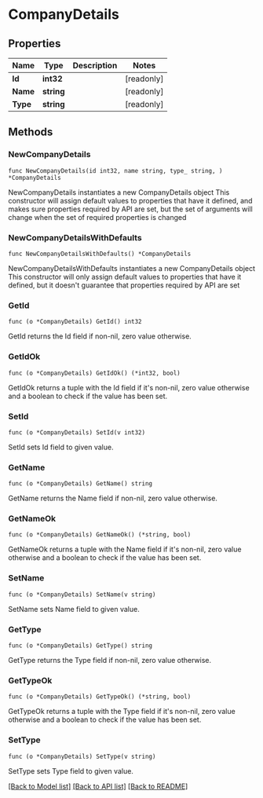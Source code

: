 # CompanyDetails

## Properties

Name | Type | Description | Notes
------------ | ------------- | ------------- | -------------
**Id** | **int32** |  | [readonly] 
**Name** | **string** |  | [readonly] 
**Type** | **string** |  | [readonly] 

## Methods

### NewCompanyDetails

`func NewCompanyDetails(id int32, name string, type_ string, ) *CompanyDetails`

NewCompanyDetails instantiates a new CompanyDetails object
This constructor will assign default values to properties that have it defined,
and makes sure properties required by API are set, but the set of arguments
will change when the set of required properties is changed

### NewCompanyDetailsWithDefaults

`func NewCompanyDetailsWithDefaults() *CompanyDetails`

NewCompanyDetailsWithDefaults instantiates a new CompanyDetails object
This constructor will only assign default values to properties that have it defined,
but it doesn't guarantee that properties required by API are set

### GetId

`func (o *CompanyDetails) GetId() int32`

GetId returns the Id field if non-nil, zero value otherwise.

### GetIdOk

`func (o *CompanyDetails) GetIdOk() (*int32, bool)`

GetIdOk returns a tuple with the Id field if it's non-nil, zero value otherwise
and a boolean to check if the value has been set.

### SetId

`func (o *CompanyDetails) SetId(v int32)`

SetId sets Id field to given value.


### GetName

`func (o *CompanyDetails) GetName() string`

GetName returns the Name field if non-nil, zero value otherwise.

### GetNameOk

`func (o *CompanyDetails) GetNameOk() (*string, bool)`

GetNameOk returns a tuple with the Name field if it's non-nil, zero value otherwise
and a boolean to check if the value has been set.

### SetName

`func (o *CompanyDetails) SetName(v string)`

SetName sets Name field to given value.


### GetType

`func (o *CompanyDetails) GetType() string`

GetType returns the Type field if non-nil, zero value otherwise.

### GetTypeOk

`func (o *CompanyDetails) GetTypeOk() (*string, bool)`

GetTypeOk returns a tuple with the Type field if it's non-nil, zero value otherwise
and a boolean to check if the value has been set.

### SetType

`func (o *CompanyDetails) SetType(v string)`

SetType sets Type field to given value.



[[Back to Model list]](../README.md#documentation-for-models) [[Back to API list]](../README.md#documentation-for-api-endpoints) [[Back to README]](../README.md)


